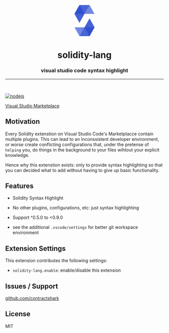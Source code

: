 
<p align="center">
<img src='assets/icon.png' width=64>
	<h1 align="center">solidity-lang</h1>
 <h3 align="center"> visual studio code syntax highlight </h3>
 <p align="center">
<align="center">

-------------
<br>

[![nodejs](https://github.com/contractshark/vscode-extenstion/actions/workflows/nodejs-ci.yml/badge.svg)](https://github.com/contractshark/vscode-extenstion/actions/workflows/nodejs-ci.yml)

[Visual Studio Marketplace](https://marketplace.visualstudio.com/items?itemName=ContractShark.solidity-lang)


## Motivation

Every Solidity extenstion on Visual Studio Code's Marketplacce contain multiple plugins. This can lead
to an inconssistent developer environment, or worse create conflicting configurations that, under the 
pretense of `helping` you, do things in the background to your files wihtout your explicit knowledge. 

Hence why this extenstion exists: only to provide syntax highlighting so that you can decided what to add without
having to give up basic functionality.

## Features

- Solidity Syntax Highlight
- No other plugins, configurations, etc: just syntax highlighting

- Support ^0.5.0 to <0.9.0

- see the additional `.vscode/settings` for better git workspace environment


## Extension Settings

This extension contributes the following settings:

* `solidity-lang.enable`: enable/disable this extension


## Issues / Support

[github.com/contractshark](https://github.com/contractshark)


## License

MIT
